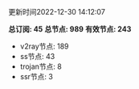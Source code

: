 更新时间2022-12-30 14:12:07

**总订阅: 45**
**总节点: 989**
**有效节点: 243**
- v2ray节点: 189
- ss节点: 43
- trojan节点: 8
- ssr节点: 3
